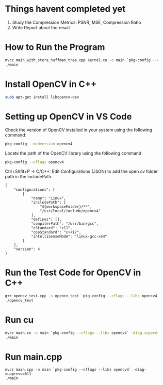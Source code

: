 # Things havent completed yet

1. Study the Compression Metrics: PSNR, MSE, Compression Ratio
2. Write Report about the result

# How to Run the Program

```bash
nvcc main_with_store_huffman_tree.cpp kernel.cu -o main `pkg-config --cflags --libs opencv4` -diag-suppress=611
./main
```

# Install OpenCV in C++

```bash
sudo apt-get install libopencv-dev
```

# Setting up OpenCV in VS Code

Check the version of OpenCV installed in your system using the following command:

```bash
pkg-config --modversion opencv4
```

Locate the path of the OpenCV library using the following command:

```bash
pkg-config --cflags opencv4
```

Ctrl+Shfit+P -> C/C++: Edit Configurations (JSON) to add the open cv folder path in the includePath.

```
{
    "configurations": [
        {
            "name": "Linux",
            "includePath": [
                "${workspaceFolder}/**",
                "/usr/local/include/opencv4"
            ],
            "defines": [],
            "compilerPath": "/usr/bin/gcc",
            "cStandard": "c11",
            "cppStandard": "c++17",
            "intelliSenseMode": "linux-gcc-x64"
        }
    ],
    "version": 4
}
```

# Run the Test Code for OpenCV in C++

```bash
g++ opencv_test.cpp -o opencv_test `pkg-config --cflags --libs opencv4`
./opencv_test
```

# Run cu

```bash
nvcc main.cu -o main `pkg-config --cflags --libs opencv4` -diag-suppress=611
./main
```

# Run main.cpp

```
nvcc main.cpp -o main `pkg-config --cflags --libs opencv4` -diag-suppress=611
./main
```

